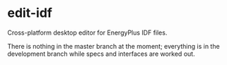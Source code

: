 edit-idf
========

Cross-platform desktop editor for EnergyPlus IDF files.

There is nothing in the master branch at the moment; everything is in the development branch 
while specs and interfaces are worked out.

